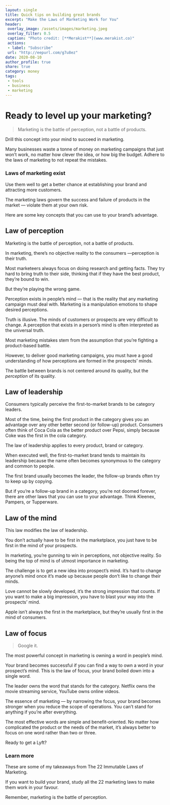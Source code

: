 ```yaml
---
layout: single
title: Quick tips on building great brands
excerpt: "Make the Laws of Marketing Work for You"
header:
 overlay_image: /assets/images/marketing.jpeg
 overlay_filter: 0.5
 caption: "Photo credit: [**Merakist**](www.merakist.co)"
 actions:
 - label: "Subscribe"
 url: "http://eepurl.com/g7u8ez"
date: 2020-08-10
author_profile: true
share: true 
category: money
tags:
 - tools
 - business
 - marketing
---
```


# Ready to level up your marketing?

> Marketing is the battle of perception, not a battle of products.

Drill this concept into your mind to succeed in marketing. 

Many businesses waste a tonne of money on marketing campaigns that just won’t work, no matter how clever the idea, or how big the budget. Adhere to the laws of marketing to not repeat the mistakes.

### Laws of marketing exist
Use them well to get a better chance at establishing your brand and attracting more customers. 

The marketing laws govern the success and failure of products in the market — violate them at your own risk.

Here are some key concepts that you can use to your brand’s advantage.

## Law of perception 

Marketing is the battle of perception, not a battle of products. 

In marketing, there’s no objective reality to the consumers —perception is their truth. 

Most marketeers always focus on doing research and getting facts. They try hard to bring truth to their side, thinking that if they have the best product, they’re bound to win.

But they’re playing the wrong game.

Perception exists in people’s mind — that is the reality that any marketing campaign must deal with. Marketing is a manipulation emotions to shape desired perceptions. 

Truth is illusive. The minds of customers or prospects are very difficult to change. A perception that exists in a person’s mind is often interpreted as the universal truth.

Most marketing mistakes stem from the assumption that you’re fighting a product-based battle. 

However, to deliver good marketing campaigns, you must have a good understanding of how perceptions are formed in the prospects’ minds.

The battle between brands is not centered around its quality, but the *perception* of its quality.

## Law of leadership

Consumers typically perceive the first-to-market brands to be category leaders.

Most of the time, being the first product in the category gives you an advantage over any other better second (or follow-up) product. Consumers often think of Coca Cola as the better product over Pepsi, simply because Coke was the first in the cola category.

The law of leadership applies to every product, brand or category. 

When executed well, the first-to-market brand tends to maintain its leadership because the name often becomes synonymous to the category and common to people. 

The first brand usually becomes the leader, the follow-up brands often try to keep up by copying.

But if you’re a follow-up brand in a category, you’re not doomed forever, there are other laws that you can use to your advantage. Think Kleenex, Pampers, or Tupperware.

## Law of the mind

This law modifies the law of leadership. 

You don’t actually have to be first in the marketplace, you just have to be first in the mind of your prospects.

In marketing, you’re gunning to win in perceptions, not objective reality. So being the top of mind is of utmost importance in marketing. 

The challenge is to get a new idea into prospect’s mind. It’s hard to change anyone’s mind once it’s made up because people don’t like to change their minds.

Love cannot be slowly developed, it’s the strong impression that counts. If you want to make a big impression, you have to blast your way into the prospects’ mind. 

Apple isn’t always the first in the marketplace, but they’re usually first in the mind of consumers. 

## Law of focus

> Google it.

The most powerful concept in marketing is owning a word in people’s mind.

Your brand becomes successful if you can find a way to own a word in your prospect’s mind. This is the law of focus, your brand boiled down into a single word.

The leader owns the word that stands for the category. Netflix owns the movie streaming service, YouTube owns online videos. 

The essence of marketing — by narrowing the focus, your brand becomes stronger when you reduce the scope of operations. You can’t stand for anything if you’re after everything. 

The most effective words are simple and benefit-oriented. No matter how complicated the product or the needs of the market, it’s always better to focus on one word rather than two or three. 

Ready to get a Lyft?

### Learn more 

These are some of my takeaways from The 22 Immutable Laws of Marketing.

If you want to build your brand, study all the 22 marketing laws to make them work in your favour.

Remember, marketing is the battle of perception.
